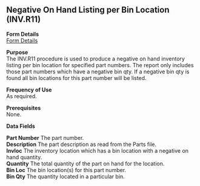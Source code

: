 ##  Negative On Hand Listing per Bin Location (INV.R11)

<PageHeader />

**Form Details**  
[ Form Details ](INV-R11-1/)   

**Purpose**  
The INV.R11 procedure is used to produce a negative on hand inventory listing
per bin location for specified part numbers. The report only includes those
part numbers which have a negative bin qty. If a negative bin qty is found all
bin locations for this part number will be listed.

**Frequency of Use**  
As required.

**Prerequisites**  
None.

**Data Fields**

**Part Number** The part number.  
**Description** The part description as read from the Parts file.  
**Invloc** The inventory location which has a bin location with a negative on
hand quantity.  
**Quantity** The total quantity of the part on hand for the location.  
**Bin Loc** The bin location(s) for this part number.  
**Bin Qty** The quantity located in a particular bin.  
  
<badge text= "Version 8.10.57" vertical="middle" />

<PageFooter />